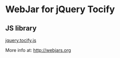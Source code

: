 WebJar for jQuery Tocify
======

## JS library
[jquery.tocify.js](https://github.com/gfranko/jquery.tocify.js)

More info at: http://webjars.org